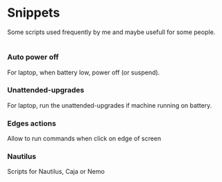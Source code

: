 # Snippets
Some scripts used frequently by me and maybe usefull for some people.
#

### Auto power off
For laptop, when battery low, power off (or suspend).

### Unattended-upgrades
For laptop, run the unattended-upgrades if machine running on battery.

### Edges actions
Allow to run commands when click on edge of screen

### Nautilus
Scripts for Nautilus, Caja or Nemo
